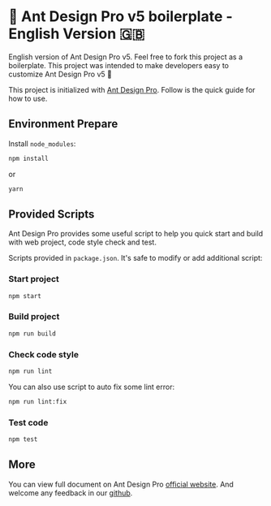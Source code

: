 # 🌈 Ant Design Pro v5 boilerplate - English Version 🇬🇧

English version of Ant Design Pro v5. Feel free to fork this project as a boilerplate. This project was intended to make developers easy to customize Ant Design Pro v5 🚀

This project is initialized with [Ant Design Pro](https://pro.ant.design). Follow is the quick guide for how to use.

## Environment Prepare

Install `node_modules`:

```bash
npm install
```

or

```bash
yarn
```

## Provided Scripts

Ant Design Pro provides some useful script to help you quick start and build with web project, code style check and test.

Scripts provided in `package.json`. It's safe to modify or add additional script:

### Start project

```bash
npm start
```

### Build project

```bash
npm run build
```

### Check code style

```bash
npm run lint
```

You can also use script to auto fix some lint error:

```bash
npm run lint:fix
```

### Test code

```bash
npm test
```

## More

You can view full document on Ant Design Pro [official website](https://pro.ant.design). And welcome any feedback in our [github](https://github.com/ant-design/ant-design-pro).
